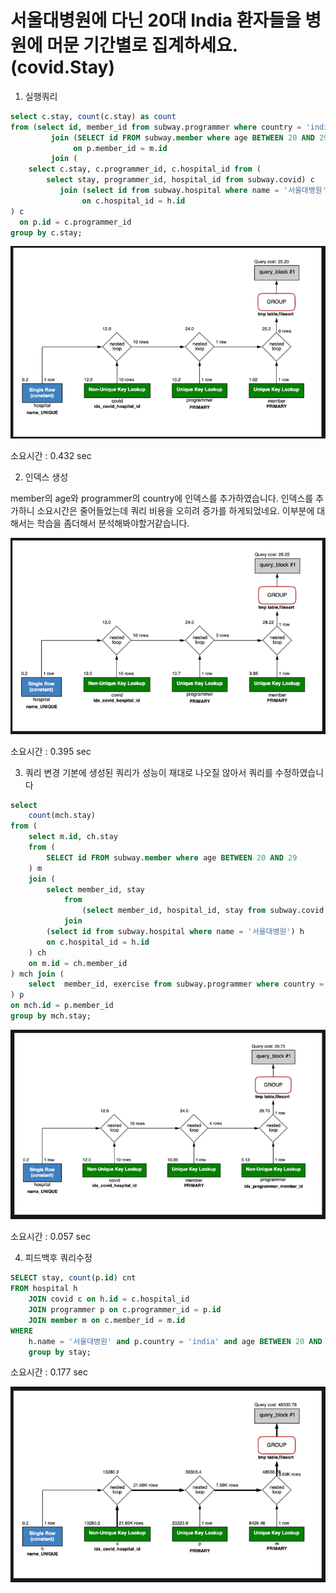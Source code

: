 # 서울대병원에 다닌 20대 India 환자들을 병원에 머문 기간별로 집계하세요. (covid.Stay)
1. 실행쿼리

```sql
select c.stay, count(c.stay) as count
from (select id, member_id from subway.programmer where country = 'india') p
         join (SELECT id FROM subway.member where age BETWEEN 20 AND 29) m
              on p.member_id = m.id
         join (
    select c.stay, c.programmer_id, c.hospital_id from (
        select stay, programmer_id, hospital_id from subway.covid) c
           join (select id from subway.hospital where name = '서울대병원') h
                on c.hospital_id = h.id
) c
  on p.id = c.programmer_id
group by c.stay;
```

![인덱스생성전](./step4_before_index.png)

소요시간 : 0.432 sec

2. 인덱스 생성

member의 age와 programmer의 country에 인덱스를 추가하였습니다.
인덱스를 추가하니 소요시간은 줄어들었는데 쿼리 비용을 오히려 증가를 하게되었네요.
이부분에 대해서는 학습을 좀더해서 분석해봐야할거같습니다.

![인덱스생성후](./step4_after_index.png)

소요시간 : 0.395 sec

3. 쿼리 변경
 기본에 생성된 쿼리가 성능이 재대로 나오질 않아서 쿼리를 수정하였습니다
   
```sql
select
	count(mch.stay)
from (
	select m.id, ch.stay
	from (
		SELECT id FROM subway.member where age BETWEEN 20 AND 29
	) m
	join (
		select member_id, stay
			from 
				(select member_id, hospital_id, stay from subway.covid ) c
			join  
		(select id from subway.hospital where name = '서울대병원') h
		on c.hospital_id = h.id
    ) ch
    on m.id = ch.member_id
) mch join (
	select  member_id, exercise from subway.programmer where country = 'india'
) p
on mch.id = p.member_id
group by mch.stay;
```

![쿼리수정후](./step4_after_sql.png)

소요시간 : 0.057 sec

4. 피드백후 쿼리수정

```sql
SELECT stay, count(p.id) cnt
FROM hospital h
    JOIN covid c on h.id = c.hospital_id
    JOIN programmer p on c.programmer_id = p.id
    JOIN member m on c.member_id = m.id
WHERE
	h.name = '서울대병원' and p.country = 'india' and age BETWEEN 20 AND 29
    group by stay;
```

소요시간 : 0.177 sec

![쿼리수정후](./step4_after_feedback.png)
